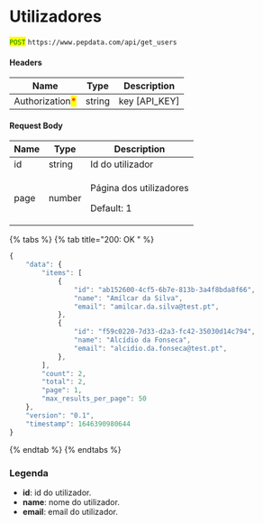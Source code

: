 # Utilizadores

<mark style="color:green;">`POST`</mark> `https://www.pepdata.com/api/get_users`

#### Headers

| Name                                            | Type   | Description     |
| ----------------------------------------------- | ------ | --------------- |
| Authorization<mark style="color:red;">\*</mark> | string | key \[API\_KEY] |

#### Request Body

| Name | Type   | Description                                     |
| ---- | ------ | ----------------------------------------------- |
| id   | string | Id do utilizador                                |
| page | number | <p>Página dos utilizadores</p><p>Default: 1</p> |

{% tabs %}
{% tab title="200: OK " %}
```javascript
{
    "data": {
        "items": [
            {
                "id": "ab152600-4cf5-6b7e-813b-3a4f8bda8f66",
                "name": "Amílcar da Silva",
                "email": "amilcar.da.silva@test.pt",
            },
            {
                "id": "f59c0220-7d33-d2a3-fc42-35030d14c794",
                "name": "Alcídio da Fonseca",
                "email": "alcidio.da.fonseca@test.pt",
            },
        ],
        "count": 2,
        "total": 2,
        "page": 1,
        "max_results_per_page": 50
    },
    "version": "0.1",
    "timestamp": 1646390980644
}
```
{% endtab %}
{% endtabs %}

### Legenda

* **id**: id do utilizador.
* **name**: nome do utilizador.
* **email**: email do utilizador.
